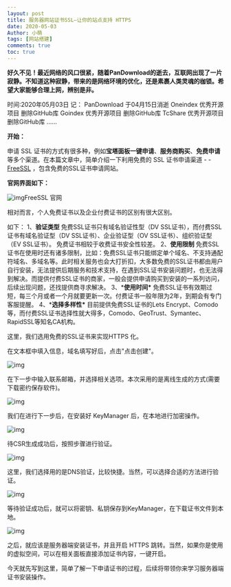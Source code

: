 ```yaml
---
layout: post
title: 服务器网站证书SSL–让你的站点支持 HTTPS
date: 2020-05-03
Author: 小萌 
tags: [网站搭建]
comments: true
toc: true
---
```


**好久不见！最近网络的风口很紧，随着PanDownload的逝去，互联网出现了一片寂静。不知道这种寂静，带来的是网络环境的优化，还是素裹人类灵魂的枷锁。希望大家能够合理上网，辨别是非。**

时间:2020年05月03日
记：
PanDownload 于04月15日消逝
Oneindex 优秀开源项目 删除GitHub库
Goindex 优秀开源项目 删除GitHub库
TcShare 优秀开源项目 删除GitHub库
......

**开始：**

申请 SSL 证书的方式有很多种，例如**宝塔面板一键申请**、**服务商购买**、**免费申请** 等多个渠道。在本篇文章中，简单介绍一下利用免费的 SSL 证书申请渠道 - - [FreeSSL](https://freessl.cn/) ，包含免费的SSL证书申请网站。

**官网界面如下：**

![img](https://blaclacloud.coding.net/p/tcshare/d/tcsharea/git/raw/master/image/0421/2020-04-21_215328.jpg)FreeSSL 官网

相对而言，个人免费证书以及企业付费证书的区别有很大区别。

如下：
1、**验证类型**
免费SSL证书只有域名验证性型（DV SSL证书），而付费SSL证书有域名验证型（DV SSL证书）、企业验证型（OV SSL证书）、组织验证型（EV SSL证书）。 免费证书相较于收费证书安全性较差。
2、**使用限制**
免费SSL证书在使用时还有诸多限制，比如：免费SSL证书只能绑定单个域名、不支持通配符域名、多域名等。此时相关服务也会大打折扣，大多数免费的SSL证书都由用户自行安装，无法提供后期服务和技术支持，在遇到SSL证书安装问题时，也无法得到解决。而提供付费SSL证书的商家，一般会提供申请购买到安装的一系列访问，后续出现问题，还找提供商寻求解决。
3、***使用时间\***
免费SSL证书有效期过短，每三个月或者一个月就要更新一次。付费证书一般年限为2年，到期会有专门客服提醒。
4、***选择多样性\***
目前提供免费SSL证书的Lets Encrypt、Comodo等，而付费SSL证书选择性就大得多，Comodo、GeoTrust、Symantec、RapidSSL等知名CA机构。

这里，我们选用免费的SSL证书来实现HTTPS 化。

在文本框中填入信息，域名填写好后，点击"点击创建"。

![img](https://blaclacloud.coding.net/p/tcshare/d/tcsharea/git/raw/master/image/0421/2020-04-21_215448.jpg)

在下一步中输入联系邮箱，并选择相关选项。本次采用的是离线生成的方式(需要下载密约保存软件)。

![img](https://blaclacloud.coding.net/p/tcshare/d/tcsharea/git/raw/master/image/0421/2020-04-21_215518.jpg)

我们在进行下一步后，在安装好 KeyManager 后，在本地进行加密操作。

![img](https://blaclacloud.coding.net/p/tcshare/d/tcsharea/git/raw/master/image/0421/2020-04-21_215617.jpg)

待CSR生成成功后，按照步骤进行验证。

![img](https://blaclacloud.coding.net/p/tcshare/d/tcsharea/git/raw/master/image/0421/2020-04-21_215859.jpg)

这里，我们选择用的是DNS验证，比较快捷。当然，可以选择合适的方法进行验证。

![img](https://blaclacloud.coding.net/p/tcshare/d/tcsharea/git/raw/master/image/0421/2020-04-21_215800.jpg)

等待验证成功后，就可以将密钥、私钥保存到KeyManager，在下载证书文件到本地。

![img](https://blaclacloud.coding.net/p/tcshare/d/tcsharea/git/raw/master/image/0421/2020-04-22_133420.jpg)

之后，就应该是服务器端安装证书，并且开启 HTTPS 跳转。当然，如果你是使用的虚拟空间，可以在相关面板直接添加证书内容，一键开启。

今天就先写到这里，简单了解一下申请证书的过程，后续将带领你来学习服务器端证书安装操作。